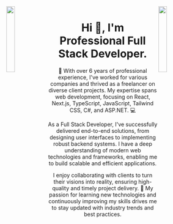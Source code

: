 <img align="left" src="https://user-images.githubusercontent.com/65187002/144930161-2f783401-8d27-4fdf-a2f7-cc0ba32f1f1f.gif" width="21%" style="display:inline;">
<img align="right" src="https://user-images.githubusercontent.com/65187002/144930161-2f783401-8d27-4fdf-a2f7-cc0ba32f1f1f.gif" width="21%" style="display:inline;">

<h1 align="center">Hi 👋, I'm Professional Full Stack Developer.</h1>
<p align="center" style="text-align: center;">🌟 With over 6 years of professional experience, I've worked for various companies and thrived as a freelancer on diverse client projects. My expertise spans web development, focusing on React, Next.js, TypeScript, JavaScript, Tailwind CSS, C#, and ASP.NET. 💻 </p>

<p style="text-align: center;">As a Full Stack Developer, I've successfully delivered end-to-end solutions, from designing user interfaces to implementing robust backend systems. I have a deep understanding of modern web technologies and frameworks, enabling me to build scalable and efficient applications. </p>

<p style="text-align: center;"> I enjoy collaborating with clients to turn their visions into reality, ensuring high-quality and timely project delivery. 🚀 My passion for learning new technologies and continuously improving my skills drives me to stay updated with industry trends and best practices.</p>


<!--
**blaztan/blaztan** is a ✨ _special_ ✨ repository because its `README.md` (this file) appears on your GitHub profile.

Here are some ideas to get you started:

- 🔭 I’m currently working on ...
- 🌱 I’m currently learning ...
- 👯 I’m looking to collaborate on ...
- 🤔 I’m looking for help with ...
- 💬 Ask me about ...
- 📫 How to reach me: ...
- 😄 Pronouns: ...
- ⚡ Fun fact: ...
-->
